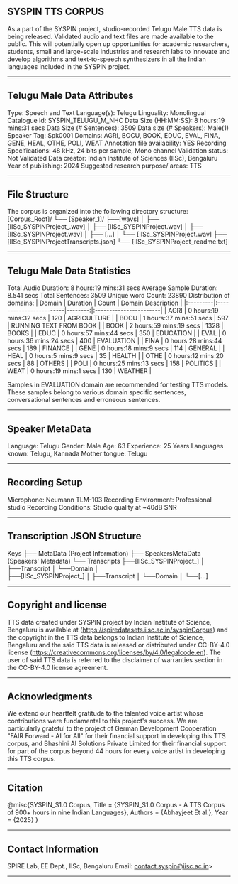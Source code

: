 ## SYSPIN TTS CORPUS

As a part of the SYSPIN project, studio-recorded Telugu Male TTS data is being released.
Validated audio and text files are made available to the public. This will potentially open up
opportunities for academic researchers, students, small and large-scale industries and research
labs to innovate and develop algorithms and text-to-speech synthesizers in all the Indian languages
included in the SYSPIN project.

---

## Telugu Male Data Attributes

Type: Speech and Text
Language(s): Telugu
Linguality: Monolingual
Catalogue Id: SYSPIN_TELUGU_M_NHC
Data Size (HH:MM:SS): 8 hours:19 mins:31 secs
Data Size (# Sentences): 3509
Data size (# Speakers): Male(1)
Speaker Tag: Spk0001
Domains: AGRI, BOCU, BOOK, EDUC, EVAL, FINA, GENE, HEAL, OTHE, POLI, WEAT
Annotation file availability: YES
Recording Specifications: 48 kHz, 24 bits per sample, Mono channel
Validation status: Not Validated
Data creator: Indian Institute of Sciences (IISc), Bengaluru
Year of publishing: 2024
Suggested research purpose/ areas: TTS

---

## File Structure

The corpus is organized into the following directory structure:
[Corpus_Root]/
└── [Speaker_1]/
      ├──[wavs]
      │    ├── [IISc_SYSPINProject_<languageTag><genderTag><domainTag><uniqueID>.wav]
      │    ├── [IISc_SYSPINProject<languageTag><genderTag><domainTag><uniqueID>.wav]
      │    ├── [IISc_SYSPINProject<languageTag><genderTag><domainTag><uniqueID>.wav]
      │    ├── [...]
      │    └── [IISc_SYSPINProject<languageTag><genderTag><domainTag><uniqueID>.wav]
      ├── [IISc_SYSPINProject<languageTag><genderTag><speakerTag><qualityCheckTag>Transcripts.json]
      └── [IISc_SYSPINProject<languageTag><genderTag><speakerTag><qualityCheckTag>_readme.txt]

---

## Telugu Male Data Statistics

Total Audio Duration:    8 hours:19 mins:31 secs
Average Sample Duration: 8.541 secs
Total Sentences:         3509
Unique word Count:       23890
Distribution of domains:
| Domain   | Duration                |   Count | Domain Description     |
|:---------|:------------------------|--------:|:-----------------------|
| AGRI     | 0 hours:19 mins:32 secs |    120  | AGRICULTURE            |
| BOCU     | 1 hours:37 mins:51 secs |    597  | RUNNING TEXT FROM BOOK |
| BOOK     | 2 hours:59 mins:19 secs |    1328 | BOOKS                  |
| EDUC     | 0 hours:57 mins:44 secs |    350  | EDUCATION              |
| EVAL     | 0 hours:36 mins:24 secs |    400  | EVALUATION             |
| FINA     | 0 hours:28 mins:44 secs |    189  | FINANCE                |
| GENE     | 0 hours:18 mins:9 secs  |    114  | GENERAL                |
| HEAL     | 0 hours:5 mins:9 secs   |    35   | HEALTH                 |
| OTHE     | 0 hours:12 mins:20 secs |    88   | OTHERS                 |
| POLI     | 0 hours:25 mins:13 secs |    158  | POLITICS               |
| WEAT     | 0 hours:19 mins:1 secs  |    130  | WEATHER                |

Samples in EVALUATION domain are recommended for testing TTS models. These samples belong to
various domain specific sentences, conversational sentences and erroneous sentences.

---

## Speaker MetaData

Language: Telugu
Gender: Male
Age: 63
Experience: 25 Years
Languages known: Telugu, Kannada
Mother tongue: Telugu

---

## Recording Setup

Microphone: Neumann TLM-103
Recording Environment: Professional studio
Recording Conditions: Studio quality at ~40dB SNR

---

## Transcription JSON Structure

Keys
├── MetaData (Project Information)
├── SpeakersMetaData (Speakers' Metadata)
└── Transcripts
        ├──[IISc_SYSPINProject_<languageTag><genderTag><domainTag><uniqueID>]
        │ 			├──Transcript
        │ 			└──Domain
        │ 		
        ├──[IISc_SYSPINProject<languageTag><genderTag><domainTag>_<uniqueID>]
        │ 			├──Transcript
        │ 			└──Domain
        │
        └──[...]

---

## Copyright and license

TTS data created under SYSPIN project by Indian Institute of Science, Bengaluru is available
at (https://spiredatasets.iisc.ac.in/syspinCorpus) and the copyright in the TTS data belongs to
Indian Institute of Science, Bengaluru and the said TTS data is released or distributed under
CC-BY-4.0 license (https://creativecommons.org/licenses/by/4.0/legalcode.en). The user of
said TTS data is referred to the disclaimer of warranties section in the CC-BY-4.0 license
agreement.

---

## Acknowledgments

We extend our heartfelt gratitude to the talented voice artist whose contributions were
fundamental to this project's success.
We are particularly grateful to the project of German Development Cooperation "FAIR Forward - AI
for All" for their financial support in developing this TTS corpus, and Bhashini AI Solutions 
Private Limited for their financial support for part of the corpus beyond 44 hours for every 
voice artist in developing this TTS corpus.

---

## Citation

@misc{SYSPIN_S1.0 Corpus,
     	Title = {SYSPIN_S1.0 Corpus - A TTS Corpus of 900+ hours in nine Indian Languages},
     	Authors = {Abhayjeet Et al.},
     	Year = {2025}
}

---

## Contact Information

SPIRE Lab, EE Dept., IISc, Bengaluru
Email: contact.syspin@iisc.ac.in>

---
